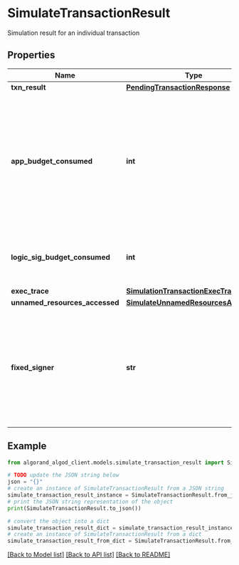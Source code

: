 # SimulateTransactionResult

Simulation result for an individual transaction

## Properties

Name | Type | Description | Notes
------------ | ------------- | ------------- | -------------
**txn_result** | [**PendingTransactionResponse**](PendingTransactionResponse.md) |  | 
**app_budget_consumed** | **int** | Budget used during execution of an app call transaction. This value includes budged used by inner app calls spawned by this transaction. | [optional] 
**logic_sig_budget_consumed** | **int** | Budget used during execution of a logic sig transaction. | [optional] 
**exec_trace** | [**SimulationTransactionExecTrace**](SimulationTransactionExecTrace.md) |  | [optional] 
**unnamed_resources_accessed** | [**SimulateUnnamedResourcesAccessed**](SimulateUnnamedResourcesAccessed.md) |  | [optional] 
**fixed_signer** | **str** | The account that needed to sign this transaction when no signature was provided and the provided signer was incorrect. | [optional] 

## Example

```python
from algorand_algod_client.models.simulate_transaction_result import SimulateTransactionResult

# TODO update the JSON string below
json = "{}"
# create an instance of SimulateTransactionResult from a JSON string
simulate_transaction_result_instance = SimulateTransactionResult.from_json(json)
# print the JSON string representation of the object
print(SimulateTransactionResult.to_json())

# convert the object into a dict
simulate_transaction_result_dict = simulate_transaction_result_instance.to_dict()
# create an instance of SimulateTransactionResult from a dict
simulate_transaction_result_from_dict = SimulateTransactionResult.from_dict(simulate_transaction_result_dict)
```
[[Back to Model list]](../README.md#documentation-for-models) [[Back to API list]](../README.md#documentation-for-api-endpoints) [[Back to README]](../README.md)


